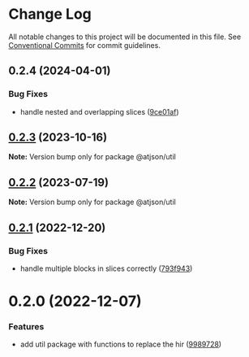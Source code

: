 # Change Log

All notable changes to this project will be documented in this file.
See [Conventional Commits](https://conventionalcommits.org) for commit guidelines.

## 0.2.4 (2024-04-01)

### Bug Fixes

- handle nested and overlapping slices ([9ce01af](https://github.com/CondeNast/atjson/commit/9ce01af3ec028c42a0677102479bb3d0873634ee))

## [0.2.3](https://github.com/CondeNast/atjson/compare/@atjson/util@0.2.2...@atjson/util@0.2.3) (2023-10-16)

**Note:** Version bump only for package @atjson/util

## [0.2.2](https://github.com/CondeNast/atjson/compare/@atjson/util@0.2.1...@atjson/util@0.2.2) (2023-07-19)

**Note:** Version bump only for package @atjson/util

## [0.2.1](https://github.com/CondeNast/atjson/compare/@atjson/util@0.2.0...@atjson/util@0.2.1) (2022-12-20)

### Bug Fixes

- handle multiple blocks in slices correctly ([793f943](https://github.com/CondeNast/atjson/commit/793f94375a0600c516d587ec903f1524ca8f1325))

# 0.2.0 (2022-12-07)

### Features

- add util package with functions to replace the hir ([9989728](https://github.com/CondeNast/atjson/commit/9989728310dd03e77c40dbb35fd506ec066434eb))
